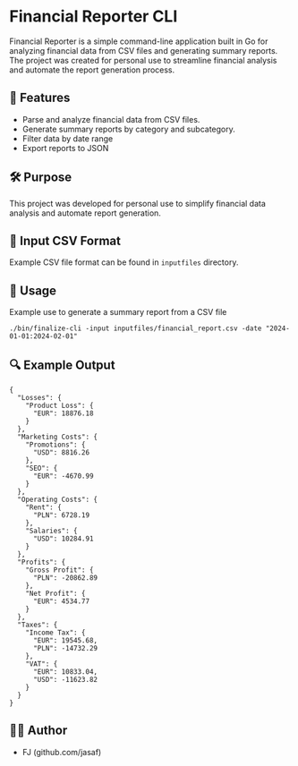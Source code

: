 # Financial Reporter CLI
Financial Reporter is a simple command-line application built in Go for analyzing financial data from CSV files and generating summary reports. The project was created for personal use to streamline financial analysis and automate the report generation process.


## 🚀 Features
- Parse and analyze financial data from CSV files.
- Generate summary reports by category and subcategory.
- Filter data by date range
- Export reports to JSON


## 🛠️ Purpose
This project was developed for personal use to simplify financial data analysis and automate report generation.


## 📄 Input CSV Format
Example CSV file format can be found in `inputfiles` directory.


## 📖 Usage
Example use to generate a summary report from a CSV file
```
./bin/finalize-cli -input inputfiles/financial_report.csv -date "2024-01-01:2024-02-01"    
```


## 🔍 Example Output
```
{
  "Losses": {
    "Product Loss": {
      "EUR": 18876.18
    }
  },
  "Marketing Costs": {
    "Promotions": {
      "USD": 8816.26
    },
    "SEO": {
      "EUR": -4670.99
    }
  },
  "Operating Costs": {
    "Rent": {
      "PLN": 6728.19
    },
    "Salaries": {
      "USD": 10284.91
    }
  },
  "Profits": {
    "Gross Profit": {
      "PLN": -20862.89
    },
    "Net Profit": {
      "EUR": 4534.77
    }
  },
  "Taxes": {
    "Income Tax": {
      "EUR": 19545.68,
      "PLN": -14732.29
    },
    "VAT": {
      "EUR": 10833.04,
      "USD": -11623.82
    }
  }
}
```


## 👨‍💻 Author
- FJ (github.com/jasaf)